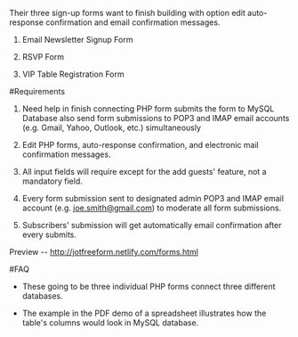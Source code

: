 Their three sign-up forms want to finish building with option edit auto-response confirmation and email confirmation messages.  

1. Email Newsletter Signup Form

2. RSVP Form

3. VIP Table Registration Form

#Requirements

1. Need help in finish connecting PHP form submits the form to MySQL Database also send form submissions to POP3 and IMAP email accounts (e.g. Gmail, Yahoo, Outlook, etc.) simultaneously

2. Edit PHP forms, auto-response confirmation, and electronic mail confirmation messages.

3. All input fields will require except for the add guests' feature, not a mandatory field.

4. Every form submission sent to designated admin POP3 and IMAP email account (e.g. joe.smith@gmail.com) to moderate all form submissions.

5. Subscribers' submission will get automatically email confirmation after every submits.

Preview -- http://jotfreeform.netlify.com/forms.html

#FAQ

* These going to be three individual PHP forms connect three different databases.

* The example in the PDF demo of a spreadsheet illustrates how the table's columns would look in MySQL database. 


